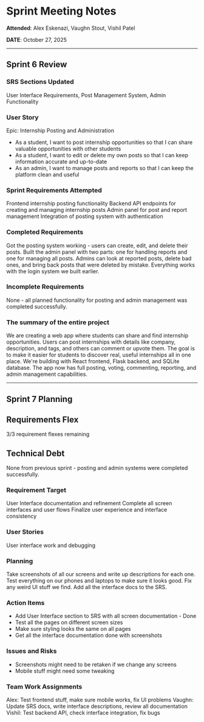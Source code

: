 # Sprint Meeting Notes

**Attended**: Alex Eskenazi, Vaughn Stout, Vishil Patel

**DATE**: October 27, 2025

***

## Sprint 6 Review

### SRS Sections Updated

User Interface Requirements, Post Management System, Admin Functionality

### User Story

Epic: Internship Posting and Administration
- As a student, I want to post internship opportunities so that I can share valuable opportunities with other students
- As a student, I want to edit or delete my own posts so that I can keep information accurate and up-to-date
- As an admin, I want to manage posts and reports so that I can keep the platform clean and useful

### Sprint Requirements Attempted

Frontend internship posting functionality
Backend API endpoints for creating and managing internship posts
Admin panel for post and report management
Integration of posting system with authentication

### Completed Requirements

Got the posting system working - users can create, edit, and delete their posts. Built the admin panel with two parts: one for handling reports and one for managing all posts. Admins can look at reported posts, delete bad ones, and bring back posts that were deleted by mistake. Everything works with the login system we built earlier.

### Incomplete Requirements

None - all planned functionality for posting and admin management was completed successfully.

### The summary of the entire project

We are creating a web app where students can share and find internship opportunities. Users can post internships with details like company, description, and tags, and others can comment or upvote them. The goal is to make it easier for students to discover real, useful internships all in one place. We're building with React frontend, Flask backend, and SQLite database. The app now has full posting, voting, commenting, reporting, and admin management capabilities.

***

## Sprint 7 Planning

## Requirements Flex

3/3 requirement flexes remaining

## Technical Debt

None from previous sprint - posting and admin systems were completed successfully.

### Requirement Target

User Interface documentation and refinement
Complete all screen interfaces and user flows
Finalize user experience and interface consistency

### User Stories

User interface work and debugging

### Planning

Take screenshots of all our screens and write up descriptions for each one. Test everything on our phones and laptops to make sure it looks good. Fix any weird UI stuff we find. Add all the interface docs to the SRS.

### Action Items

- Add User Interface section to SRS with all screen documentation - Done
- Test all the pages on different screen sizes
- Make sure styling looks the same on all pages
- Get all the interface documentation done with screenshots

### Issues and Risks

- Screenshots might need to be retaken if we change any screens
- Mobile stuff might need some tweaking

### Team Work Assignments

Alex: Test frontend stuff, make sure mobile works, fix UI problems
Vaughn: Update SRS docs, write interface descriptions, review all documentation  
Vishil: Test backend API, check interface integration, fix bugs
